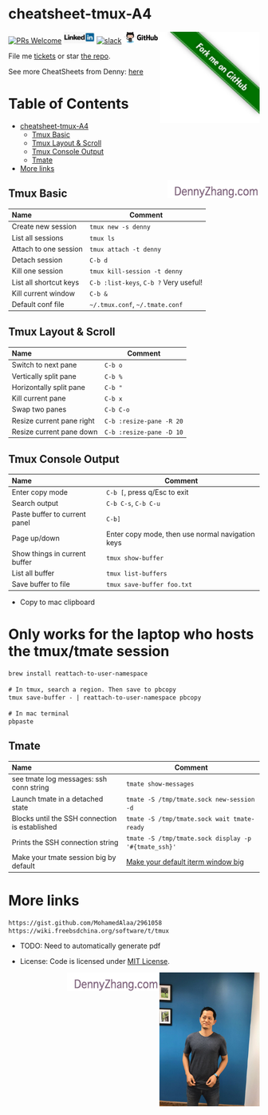# cheatsheet-tmux-A4
<a href="https://github.com/DennyZhang?tab=followers"><img align="right" width="200" height="183" src="https://raw.githubusercontent.com/USDevOps/mywechat-slack-group/master/images/fork_github.png" /></a>

[![PRs Welcome](https://img.shields.io/badge/PRs-welcome-brightgreen.svg)](http://makeapullrequest.com) [![LinkedIn](https://raw.githubusercontent.com/USDevOps/mywechat-slack-group/master/images/linkedin.png)](https://www.linkedin.com/in/dennyzhang001) <a href="https://www.dennyzhang.com/slack" target="_blank" rel="nofollow"><img src="http://slack.dennyzhang.com/badge.svg" alt="slack"/></a> [![Github](https://raw.githubusercontent.com/USDevOps/mywechat-slack-group/master/images/github.png)](https://github.com/DennyZhang)

File me [tickets](https://github.com/DennyZhang/cheatsheet-tmux-A4/issues) or star [the repo](https://github.com/DennyZhang/cheatsheet-tmux-A4).

See more CheatSheets from Denny: [here](https://github.com/topics/denny-cheatsheets)

Table of Contents
=================

   * [cheatsheet-tmux-A4](#cheatsheet-tmux-a4)
      * [Tmux Basic](#tmux-basic)
      * [Tmux Layout &amp; Scroll](#tmux-layout--scroll)
      * [Tmux Console Output](#tmux-console-output)
      * [Tmate](#tmate)
   * [More links](#more-links)

<a href="https://www.dennyzhang.com"><img align="right" width="185" height="37" src="https://raw.githubusercontent.com/USDevOps/mywechat-slack-group/master/images/dns_small.png"></a>
  
## Tmux Basic

| Name                   | Comment                                |
| :--------------------- | -------------------------------------- |
| Create new session     | `tmux new -s denny`                    |
| List all sessions      | `tmux ls`                              |
| Attach to one session  | `tmux attach -t denny`                 |
| Detach session         | `C-b d`                                |
| Kill one session       | `tmux kill-session -t denny`           |
| List all shortcut keys | `C-b :list-keys`, `C-b ?` Very useful! |
| Kill current window    | `C-b &`                                |
| Default conf file      | `~/.tmux.conf`, `~/.tmate.conf`        |

## Tmux Layout & Scroll

| Name                      | Comment                   |
| :---------------------    | ------------------------- |
| Switch to next pane       | `C-b o`                   |
| Vertically split pane     | `C-b %`                   |
| Horizontally split pane   | `C-b "`                   |
| Kill current pane         | `C-b x`                   |
| Swap two panes            | `C-b C-o`                 |
| Resize current pane right | `C-b :resize-pane -R 20`  |
| Resize current pane down  | `C-b :resize-pane -D 10`  |

## Tmux Console Output

| Name                          | Comment                                          |
| :---------------------------  | ------------------------------------------------ |
| Enter copy mode               | `C-b [`, press q/Esc to exit                     |
| Search output                 | `C-b C-s`, `C-b C-u`                             |
| Paste buffer to current panel | `C-b]`                                           |
| Page up/down                  | Enter copy mode, then use normal navigation keys |
| Show things in current buffer | `tmux show-buffer`                               |
| List all buffer               | `tmux list-buffers`                              |
| Save buffer to file           | `tmux save-buffer foo.txt`                       |

- Copy to mac clipboard

# Only works for the laptop who hosts the tmux/tmate session
```
brew install reattach-to-user-namespace

# In tmux, search a region. Then save to pbcopy
tmux save-buffer - | reattach-to-user-namespace pbcopy

# In mac terminal
pbpaste
```

## Tmate

| Name                                           | Comment                                                                       |
| :--------------------------------------------- | ----------------------------------------------------------------------------- |
| see tmate log messages: ssh conn string        | `tmate show-messages`                                                         |
| Launch tmate in a detached state               | `tmate -S /tmp/tmate.sock new-session -d`                                     |
| Blocks until the SSH connection is established | `tmate -S /tmp/tmate.sock wait tmate-ready`                                   |
| Prints the SSH connection string               | `tmate -S /tmp/tmate.sock display -p '#{tmate_ssh}'`                          |
| Make your tmate session big by default         | [Make your default iterm window big](https://apple.stackexchange.com/a/98406) |

# More links

```
https://gist.github.com/MohamedAlaa/2961058
https://wiki.freebsdchina.org/software/t/tmux
```

- TODO: Need to automatically generate pdf

- License: Code is licensed under [MIT License](https://www.dennyzhang.com/wp-content/mit_license.txt).

<a href="https://www.dennyzhang.com"><img align="right" width="201" height="268" src="https://raw.githubusercontent.com/USDevOps/mywechat-slack-group/master/images/denny_201706.png"></a>

<a href="https://www.dennyzhang.com"><img align="right" src="https://raw.githubusercontent.com/USDevOps/mywechat-slack-group/master/images/dns_small.png"></a>
